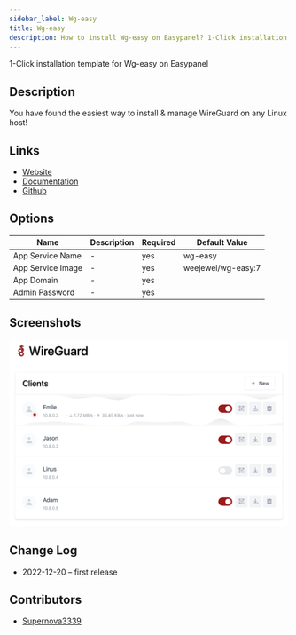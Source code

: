 ```yaml
---
sidebar_label: Wg-easy
title: Wg-easy
description: How to install Wg-easy on Easypanel? 1-Click installation template for Wg-easy on Easypanel
---
```


<!-- generated -->

1-Click installation template for Wg-easy on Easypanel

## Description

You have found the easiest way to install &amp; manage WireGuard on any Linux host!

## Links

- [Website](https://github.com/WeeJeWel/wg-easy)
- [Documentation](https://github.com/WeeJeWel/wg-easy/wiki)
- [Github](https://github.com/WeeJeWel/wg-easy)

## Options

Name | Description | Required | Default Value
-|-|-|-
App Service Name | - | yes | wg-easy
App Service Image | - | yes | weejewel/wg-easy:7
App Domain | - | yes | 
Admin Password | - | yes | 

## Screenshots

![Wg-easy Screenshot](./assets/screenshot.png)

## Change Log

- 2022-12-20 – first release

## Contributors

- [Supernova3339](https://github.com/Supernova3339)
